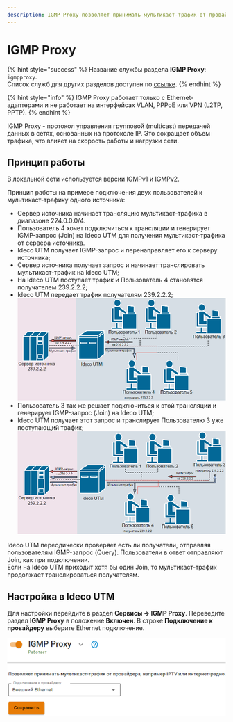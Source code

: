 ```yaml
---
description: IGMP Proxy позволяет принимать мультикаст-трафик от провайдера и используется для уменьшения нагрузки на сеть.
---
```


# IGMP Proxy

{% hint style="success" %}
Название службы раздела **IGMP Proxy**: `igmpproxy`. \
Список служб для других разделов доступен по [ссылке](../server-management/terminal.md).
{% endhint %}

{% hint style="info" %}
IGMP Proxy работает только с Ethernet-адаптерами и не работает на интерфейсах VLAN, PPPoE или VPN (L2TP, PPTP).
{% endhint %}

IGMP Proxy - протокол управления групповой (multicast) передачей данных в сетях, основанных на протоколе IP. Это сокращает объем трафика, что влияет на скорость работы и нагрузки сети. 

## Принцип работы

В локальной сети используется версии IGMPv1 и IGMPv2.

Принцип работы на примере подключения двух пользователей к мультикаст-трафику одного источника: 
* Сервер источника начинает трансляцию мультикаст-трафика в диапазоне 224.0.0.0/4. 
* Пользователь 4 хочет подключиться к трансляции и генерирует IGMP-запрос (Join) на Ideco UTM для получения мультикаст-трафика от сервера источника. 
* Ideco UTM получает IGMP-запрос и перенаправляет его к серверу источника;
* Сервер источника получает запрос и начинает транслировать мультикаст-трафик на Ideco UTM;
* На Ideco UTM поступает трафик и Пользователь 4 становятся получателем 239.2.2.2;
* Ideco UTM передает трафик получателям 239.2.2.2; \
![](../../.gitbook/assets/igmp.png)
* Пользователь 3 так же решает подключиться к этой трансляции и генерирует IGMP-запрос (Join) на Ideco UTM;
* Ideco UTM получает этот запрос и транслирует Пользователю 3 уже поступающий трафик; \
![](../../.gitbook/assets/igmp1.png)

Ideco UTM переодически проверяет есть ли получатели, отправляя пользователям IGMP-запрос (Query). Пользователи в ответ отправляют Join, как при подключении. \
Если на Ideco UTM приходит хотя бы один Join, то мультикаст-трафик продолжает транслироваться получателям.

## Настройка в Ideco UTM

Для настройки перейдите в раздел **Сервисы -> IGMP Proxy**. Переведите раздел **IGMP Proxy** в положение **Включен**. В строке **Подключение к провайдеру** выберите Ethernet подключение.

![](../../.gitbook/assets/igmp2.png)